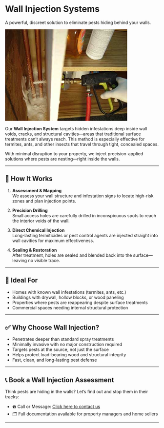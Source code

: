 # Wall Injection Systems  
A powerful, discreet solution to eliminate pests hiding behind your walls.

![Wall Injection Systems Banner](/images/services/tpc_srvc_18.jpg)

Our **Wall Injection System** targets hidden infestations deep inside wall voids, cracks, and structural cavities—areas that traditional surface treatments can’t always reach. This method is especially effective for termites, ants, and other insects that travel through tight, concealed spaces.

With minimal disruption to your property, we inject precision-applied solutions where pests are nesting—right inside the walls.

---

## 🧰 How It Works

1. **Assessment & Mapping**  
   We assess your wall structure and infestation signs to locate high-risk zones and plan injection points.

2. **Precision Drilling**  
   Small access holes are carefully drilled in inconspicuous spots to reach the interior voids of the wall.

3. **Direct Chemical Injection**  
   Long-lasting termiticides or pest control agents are injected straight into wall cavities for maximum effectiveness.

4. **Sealing & Restoration**  
   After treatment, holes are sealed and blended back into the surface—leaving no visible trace.

---

## 🏡 Ideal For

- Homes with known wall infestations (termites, ants, etc.)  
- Buildings with drywall, hollow blocks, or wood paneling  
- Properties where pests are reappearing despite surface treatments  
- Commercial spaces needing internal structural protection  

---

## ✅ Why Choose Wall Injection?

- Penetrates deeper than standard spray treatments  
- Minimally invasive with no major construction required  
- Targets pests at the source, not just the surface  
- Helps protect load-bearing wood and structural integrity  
- Fast, clean, and long-lasting pest defense  

---

## 📞 Book a Wall Injection Assessment

Think pests are hiding in the walls? Let’s find out and stop them in their tracks:

- ☎️ Call or Message: [Click here to contact us](/#contact)  
- 🗂️ Full documentation available for property managers and home sellers  

---
